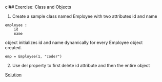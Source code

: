 cl## Exercise: Class and Objects

1. Create a sample class named Employee with two attributes id and name 

```
employee :
    id
    name
```
object initializes id and name dynamically for every Employee object created.
 
```
emp = Employee(1, "coder")
```

2. Use del property to first delete id attribute and then the entire object


[Solution](https://github.com/codebasics/py/blob/master/Basics/Exercise/16_class_and_objects/16_class_and_objects.py)
